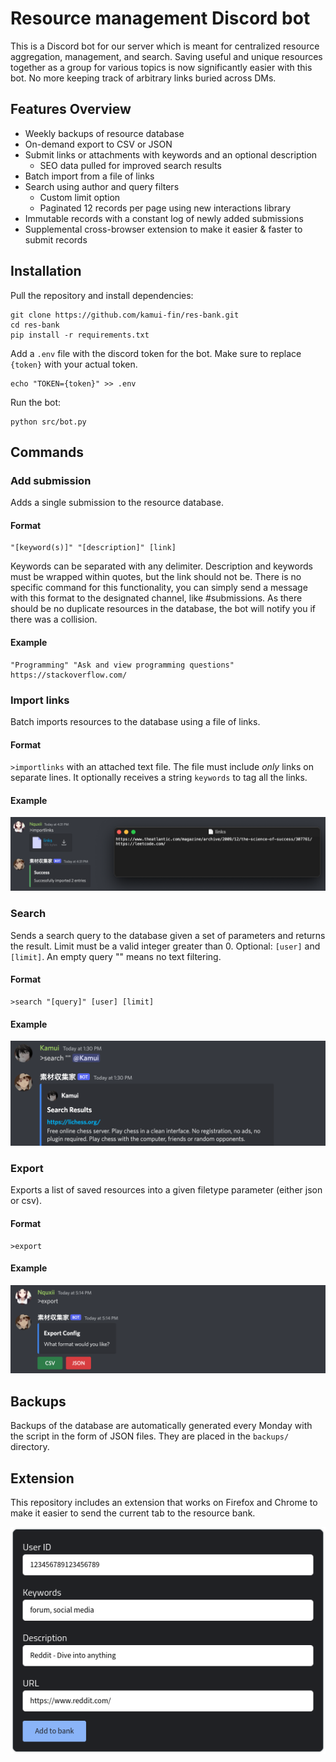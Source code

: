 # Resource management Discord bot

This is a Discord bot for our server which is meant for centralized resource aggregation, management, and search. Saving useful and unique resources together as a group for various topics is now significantly easier with this bot. No more keeping track of arbitrary links buried across DMs.

## Features Overview

- Weekly backups of resource database
- On-demand export to CSV or JSON
- Submit links or attachments with keywords and an optional description
  - SEO data pulled for improved search results
- Batch import from a file of links
- Search using author and query filters
  - Custom limit option
  - Paginated 12 records per page using new interactions library
- Immutable records with a constant log of newly added submissions
- Supplemental cross-browser extension to make it easier & faster to submit records

## Installation

Pull the repository and install dependencies:

```
git clone https://github.com/kamui-fin/res-bank.git
cd res-bank
pip install -r requirements.txt
```

Add a `.env` file with the discord token for the bot. Make sure to replace `{token}` with your actual token.

```
echo "TOKEN={token}" >> .env
```

Run the bot:

```
python src/bot.py
```

## Commands

### Add submission

Adds a single submission to the resource database.

#### Format

```
"[keyword(s)]" "[description]" [link]
```

Keywords can be separated with any delimiter. Description and keywords must be wrapped within quotes, but the link should not be.
There is no specific command for this functionality, you can simply send a message with this format to the designated channel, like #submissions.
As there should be no duplicate resources in the database, the bot will notify you if there was a collision.

#### Example

```
"Programming" "Ask and view programming questions" https://stackoverflow.com/
```

### Import links

Batch imports resources to the database using a file of links.

#### Format

`>importlinks` with an attached text file. The file must include _only_ links on separate lines. It optionally receives a string `keywords` to tag all the links.

#### Example

![Example use case of importlinks](./screenshots/importlinks.png)

### Search

Sends a search query to the database given a set of parameters and returns the result. Limit must be a valid integer greater than 0.
Optional: `[user]` and `[limit]`. An empty query "" means no text filtering.

#### Format

```
>search "[query]" [user] [limit]
```

#### Example

![Example use case of search](./screenshots/search.png)

### Export

Exports a list of saved resources into a given filetype parameter (either json or csv).

#### Format

```
>export
```

#### Example

![Example use case of export](./screenshots/export.png)

## Backups

Backups of the database are automatically generated every Monday with the script in the form of JSON files. They are placed in the `backups/` directory.

## Extension

This repository includes an extension that works on Firefox and Chrome to make it easier to send the current tab to the resource bank.

![Example of extension](./screenshots/extension.png)
